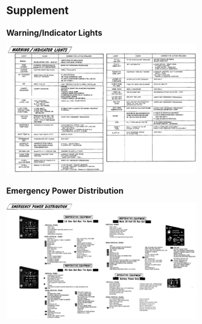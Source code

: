 # Supplement

## Warning/Indicator Lights

![Warning/Indicator Lights](../img/warning_lights.jpg)

## Emergency Power Distribution

![Emergency Power Distribution](../img/emergency_power.jpg)
